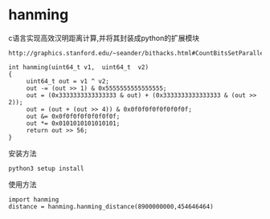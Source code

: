 # hanming
c语言实现高效汉明距离计算,并将其封装成python的扩展模块

```angular2
http://graphics.stanford.edu/~seander/bithacks.html#CountBitsSetParallel

int hanming(uint64_t v1,  uint64_t  v2)
{
     uint64_t out = v1 ^ v2;
     out -= (out >> 1) & 0x5555555555555555;
     out = (0x3333333333333333 & out) + (0x3333333333333333 & (out >> 2));
     out = (out + (out >> 4)) & 0x0f0f0f0f0f0f0f0f;
     out &= 0x0f0f0f0f0f0f0f0f;
	 out *= 0x0101010101010101;
     return out >> 56;
}
```

安装方法
```angular2
python3 setup install
```

使用方法
```angular2
import hanming
distance = hanming.hanming_distance(8900000000,454646464)
```